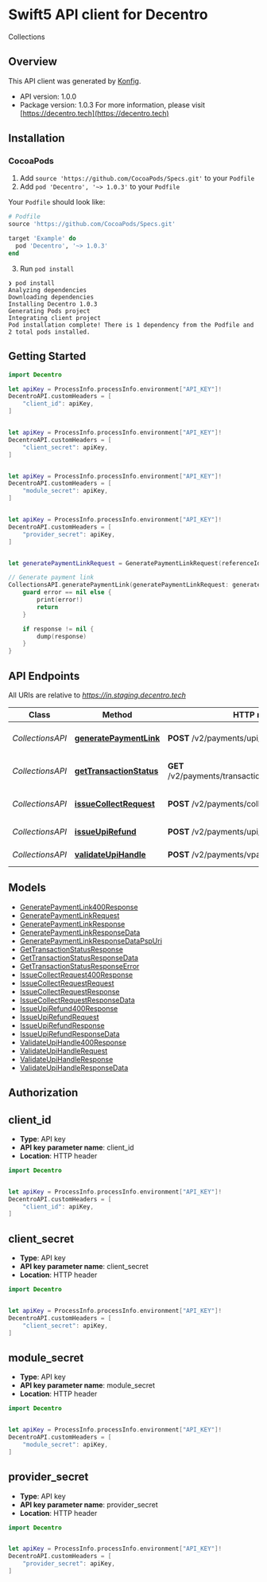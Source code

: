 # Swift5 API client for Decentro

Collections

## Overview
This API client was generated by [Konfig](https://konfigthis.com).

- API version: 1.0.0
- Package version: 1.0.3
For more information, please visit [https://decentro.tech](https://decentro.tech)

## Installation

### CocoaPods

1. Add `source 'https://github.com/CocoaPods/Specs.git'` to your `Podfile`
2. Add `pod 'Decentro', '~> 1.0.3'` to your `Podfile`

Your `Podfile` should look like:
```ruby
# Podfile
source 'https://github.com/CocoaPods/Specs.git'

target 'Example' do
  pod 'Decentro', '~> 1.0.3'
end
```
3. Run `pod install`

```shell
❯ pod install
Analyzing dependencies
Downloading dependencies
Installing Decentro 1.0.3
Generating Pods project
Integrating client project
Pod installation complete! There is 1 dependency from the Podfile and 2 total pods installed.
```

## Getting Started

```swift
import Decentro

let apiKey = ProcessInfo.processInfo.environment["API_KEY"]!
DecentroAPI.customHeaders = [
    "client_id": apiKey,
]


let apiKey = ProcessInfo.processInfo.environment["API_KEY"]!
DecentroAPI.customHeaders = [
    "client_secret": apiKey,
]


let apiKey = ProcessInfo.processInfo.environment["API_KEY"]!
DecentroAPI.customHeaders = [
    "module_secret": apiKey,
]


let apiKey = ProcessInfo.processInfo.environment["API_KEY"]!
DecentroAPI.customHeaders = [
    "provider_secret": apiKey,
]


let generatePaymentLinkRequest = GeneratePaymentLinkRequest(referenceId: "referenceId_example", payeeAccount: "payeeAccount_example", amount: 123, purposeMessage: "purposeMessage_example", generateQr: 123, expiryTime: 123, customizedQrWithLogo: 123, generateUri: 123) // GeneratePaymentLinkRequest | 

// Generate payment link
CollectionsAPI.generatePaymentLink(generatePaymentLinkRequest: generatePaymentLinkRequest) { (response, error) in
    guard error == nil else {
        print(error!)
        return
    }

    if response != nil {
        dump(response)
    }
}

```

## API Endpoints

All URIs are relative to *https://in.staging.decentro.tech*

Class | Method | HTTP request | Description
------------ | ------------- | ------------- | -------------
*CollectionsAPI* | [**generatePaymentLink**](docs/CollectionsAPI.md#generatepaymentlink) | **POST** /v2/payments/upi/link | Generate payment link
*CollectionsAPI* | [**getTransactionStatus**](docs/CollectionsAPI.md#gettransactionstatus) | **GET** /v2/payments/transaction/{transaction_id}/status | Get transaction status
*CollectionsAPI* | [**issueCollectRequest**](docs/CollectionsAPI.md#issuecollectrequest) | **POST** /v2/payments/collection | Issue collect request
*CollectionsAPI* | [**issueUpiRefund**](docs/CollectionsAPI.md#issueupirefund) | **POST** /v2/payments/upi/refund | Issue UPI Refund
*CollectionsAPI* | [**validateUpiHandle**](docs/CollectionsAPI.md#validateupihandle) | **POST** /v2/payments/vpa/validate | Validate UPI handle


## Models

 - [GeneratePaymentLink400Response](docs/GeneratePaymentLink400Response.md)
 - [GeneratePaymentLinkRequest](docs/GeneratePaymentLinkRequest.md)
 - [GeneratePaymentLinkResponse](docs/GeneratePaymentLinkResponse.md)
 - [GeneratePaymentLinkResponseData](docs/GeneratePaymentLinkResponseData.md)
 - [GeneratePaymentLinkResponseDataPspUri](docs/GeneratePaymentLinkResponseDataPspUri.md)
 - [GetTransactionStatusResponse](docs/GetTransactionStatusResponse.md)
 - [GetTransactionStatusResponseData](docs/GetTransactionStatusResponseData.md)
 - [GetTransactionStatusResponseError](docs/GetTransactionStatusResponseError.md)
 - [IssueCollectRequest400Response](docs/IssueCollectRequest400Response.md)
 - [IssueCollectRequestRequest](docs/IssueCollectRequestRequest.md)
 - [IssueCollectRequestResponse](docs/IssueCollectRequestResponse.md)
 - [IssueCollectRequestResponseData](docs/IssueCollectRequestResponseData.md)
 - [IssueUpiRefund400Response](docs/IssueUpiRefund400Response.md)
 - [IssueUpiRefundRequest](docs/IssueUpiRefundRequest.md)
 - [IssueUpiRefundResponse](docs/IssueUpiRefundResponse.md)
 - [IssueUpiRefundResponseData](docs/IssueUpiRefundResponseData.md)
 - [ValidateUpiHandle400Response](docs/ValidateUpiHandle400Response.md)
 - [ValidateUpiHandleRequest](docs/ValidateUpiHandleRequest.md)
 - [ValidateUpiHandleResponse](docs/ValidateUpiHandleResponse.md)
 - [ValidateUpiHandleResponseData](docs/ValidateUpiHandleResponseData.md)


## Authorization


## client_id

- **Type**: API key
- **API key parameter name**: client_id
- **Location**: HTTP header

```swift 
import Decentro


let apiKey = ProcessInfo.processInfo.environment["API_KEY"]!
DecentroAPI.customHeaders = [
    "client_id": apiKey,
]
```

## client_secret

- **Type**: API key
- **API key parameter name**: client_secret
- **Location**: HTTP header

```swift 
import Decentro


let apiKey = ProcessInfo.processInfo.environment["API_KEY"]!
DecentroAPI.customHeaders = [
    "client_secret": apiKey,
]
```

## module_secret

- **Type**: API key
- **API key parameter name**: module_secret
- **Location**: HTTP header

```swift 
import Decentro


let apiKey = ProcessInfo.processInfo.environment["API_KEY"]!
DecentroAPI.customHeaders = [
    "module_secret": apiKey,
]
```

## provider_secret

- **Type**: API key
- **API key parameter name**: provider_secret
- **Location**: HTTP header

```swift 
import Decentro


let apiKey = ProcessInfo.processInfo.environment["API_KEY"]!
DecentroAPI.customHeaders = [
    "provider_secret": apiKey,
]
```

